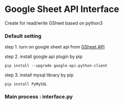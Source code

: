 # Google Sheet API Interface

Create for read/write GSheet based on python3

### Default setting
step 1. turn on google sheet api from [GSheet API](https://console.developers.google.com/apis/library?q=sheet)

step 2. install google api plugin by pip

`pip install --upgrade google-api-python-client`

step 3. install mysql library by pip

`pip install PyMySQL`

### Main process : interface.py